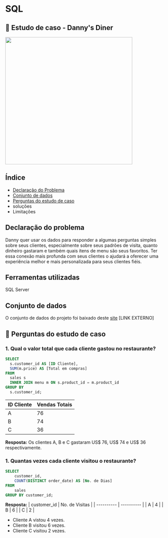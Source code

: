 # SQL

## 🍜 Estudo de caso - Danny's Diner

<img src="https://github.com/sindrade/portfolio/assets/24964847/1cab1f74-ef55-488f-880b-2ad729237afc" width="400" height="400" />

## Índice
* [Declaração do Problema](#declaração-do-problema)
* [Conjunto de dados](#conjunto-de-dados)
* [Perguntas do estudo de caso](#👜-perguntas-do-estudo-de-caso)
* soluções
* Limitações

## Declaração do problema
Danny quer usar os dados para responder a algumas perguntas simples sobre seus clientes, especialmente sobre seus padrões de visita, quanto dinheiro gastaram e também quais itens de menu são seus favoritos. Ter essa conexão mais profunda com seus clientes o ajudará a oferecer uma experiência melhor e mais personalizada para seus clientes fiéis.

## Ferramentas utilizadas
SQL Server

## Conjunto de dados
O conjunto de dados do projeto foi baixado deste [site](https://www.db-fiddle.com/f/2rM8RAnq7h5LLDTzZiRWcd/138) [LINK EXTERNO]


## 👜 Perguntas do estudo de caso
### 1. Qual o valor total que cada cliente gastou no restaurante?
```sql
SELECT
  s.customer_id AS [ID Cliente],
  SUM(m.price) AS [Total em compras]
FROM
  sales s
  INNER JOIN menu m ON s.product_id = m.product_id
GROUP BY
  s.customer_id;
```

| ID Cliente | Vendas Totais |
| ---------- | ------------- |
| A | 76 |
| B | 74 |
| C | 36 |

**Resposta:** Os clientes A, B e C gastaram US$ 76, US$ 74 e US$ 36 respectivamente.

### 1. Quantas vezes cada cliente visitou o restaurante?
```sql
SELECT 
	customer_id, 
	COUNT(DISTINCT order_date) AS [No. de Dias]
FROM 
	sales
GROUP BY customer_id;
```
**Resposta:** 
| customer_id | No. de Visitas |
| ---------- | ---------- |
| A | 4 |
| B | 6 |
| C | 2 |

* Cliente A vistou 4 vezes.
* Cliente B visitou 6 vezes.
* Cliente C visitou 2 vezes.



